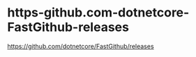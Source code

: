 # https-github.com-dotnetcore-FastGithub-releases
https://github.com/dotnetcore/FastGithub/releases
